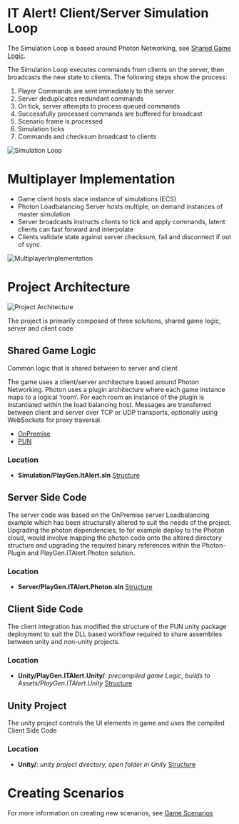 # IT Alert! Client/Server Simulation Loop
The Simulation Loop is based around Photon Networking, see [Shared Game Logic](#shared-game-logic). 

The Simulation Loop executes commands from clients on the server, then broadcasts the new state to clients. The following steps show the process:
1. Player Commands are sent immediately to the server
2. Server deduplicates redundant commands
3. On tick, server attempts to process queued commands
4. Successfully processed commands are buffered for broadcast
5. Scenario frame is processed
6. Simulation ticks
7. Commands and checksum broadcast to clients

![Simulation Loop](images/SimulationLoop.png)

# Multiplayer Implementation

- Game client hosts slace instance of simulations (ECS) 
- Photon Loadbalancing Server hosts multiple, on demand instances of master simulation
- Server broadcasts instructs clients to tick and apply commands, latent clients can fast forward and interpolate
- Clients validate state against server checksum, fail and disconnect if out of sync.

![MultiplayerImplementation](images/MultiplayerImplementation.png)

# Project Architecture
![Project Architecture](images/ProjectArchitecture.png)

The project is primarily composed of three solutions, shared game logic, server and client code

## Shared Game Logic
Common logic that is shared between to server and client

The game uses a client/server architecture based around Photon Networking. Photon uses a plugin architecture where each game instance maps to a logical ‘room’. For each room an instance of the plugin is instantiated within the load balancing host. Messages are transferred between client and server over TCP or UDP transports, optionally using WebSockets for proxy traversal.
- [OnPremise](https://www.photonengine.com/en/OnPremise)
- [PUN](https://www.photonengine.com/en/PUN)

### Location
- **Simulation/PlayGen.ItAlert.sln** [Structure](Simulation/Simulation.md)

## Server Side Code
The server code was based on the OnPremise server Loadbalancing example which has been structurally altered to suit the needs of the project. Upgrading the photon dependencies, to for example deploy to the Photon cloud, would involve mapping the photon code onto the altered directory structure and upgrading the required binary references within the Photon-Plugin and PlayGen.ITAlert.Photon solution.

### Location
- **Server/PlayGen.ITAlert.Photon.sln** [Structure](Server/Photon.md)

## Client Side Code
The client integration has modified the structure of the PUN unity package deployment to suit the DLL based workflow required to share assemblies between unity and non-unity projects. 

### Location
- **Unity/PlayGen.ITAlert.Unity/**: *precompiled game Logic, builds to Assets/PlayGen.ITAlert.Unity* [Structure](Unity/Unity.md)

## Unity Project
The unity project controls the UI elements in game and uses the compiled Client Side Code

### Location
- **Unity/**: *unity project directory, open folder in Unity* [Structure](Unity/UnityProject.md)

# Creating Scenarios
For more information on creating new scenarios, see [Game Scenarios](Simulation/GameScenarios.md)